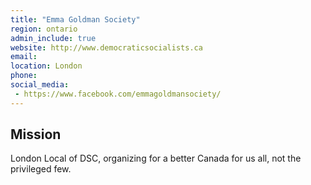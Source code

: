 ```yaml
---
title: "Emma Goldman Society"
region: ontario
admin_include: true
website: http://www.democraticsocialists.ca
email: 
location: London
phone: 
social_media: 
 - https://www.facebook.com/emmagoldmansociety/
---
```


## Mission

London Local of DSC, organizing for a better Canada for us all, not the privileged few.

